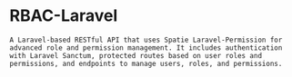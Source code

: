 # RBAC-Laravel
    A Laravel-based RESTful API that uses Spatie Laravel-Permission for advanced role and permission management. It includes authentication with Laravel Sanctum, protected routes based on user roles and permissions, and endpoints to manage users, roles, and permissions.
